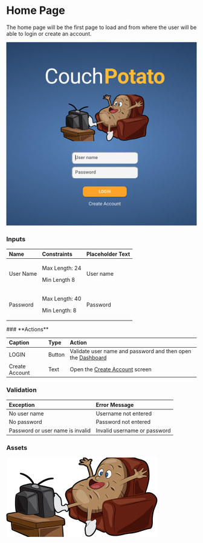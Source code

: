 # Home Page

The home page will be the first page to load and from where the user will be able to login or create an account.

![](../../.gitbook/assets/image%20%284%29.png)

### **Inputs**

<table>
  <thead>
    <tr>
      <th style="text-align:left">Name</th>
      <th style="text-align:left">Constraints</th>
      <th style="text-align:left">Placeholder Text</th>
    </tr>
  </thead>
  <tbody>
    <tr>
      <td style="text-align:left">User Name</td>
      <td style="text-align:left">
        <p>Max Length: 24</p>
        <p>Min Length 8</p>
      </td>
      <td style="text-align:left">User name</td>
    </tr>
    <tr>
      <td style="text-align:left">Password</td>
      <td style="text-align:left">
        <p>Max Length: 40</p>
        <p>Min Length: 8</p>
      </td>
      <td style="text-align:left">Password</td>
    </tr>
  </tbody>
</table>### **Actions**

| Caption | Type | Action |
| :--- | :--- | :--- |
| LOGIN | Button | Validate user name and password and then open the [Dashboard]() |
| Create Account | Text | Open the [Create Account]() screen |

### **Validation**

| **Exception** | Error Message |
| :--- | :--- |
| No user name | Username not entered |
| No password | Password not entered |
| Password or user name is invalid | Invalid username or password |

### **Assets**

![](../../.gitbook/assets/image%20%285%29.png)

